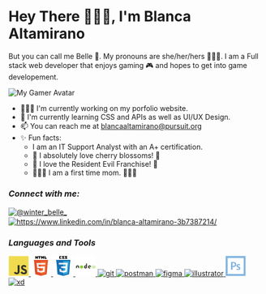 # Hey There 🙋🏼‍♀️, I'm Blanca Altamirano

But you can call me Belle 🌸. My pronouns are she/her/hers 🙍🏼‍♀️. I am a Full stack web developer that enjoys gaming 🎮 and hopes to get into game developement. 

![My Gamer Avatar](https://pbs.twimg.com/profile_images/1356325399148564480/8xO7AIOg_400x400.jpg)

- 👩🏼‍💻 I'm currently working on my porfolio website.
- 🌱 I'm currently learning CSS and APIs as well as UI/UX Design.
- 📫 You can reach me at blancaaltamirano@pursuit.org
- ✨ Fun facts: 
    - I am an IT Support Analyst with an A+ certification. 
    - 🌸 I absolutely love cherry blossoms! 🌸 
    - 🧟 I love the Resident Evil Franchise! 🧟
    - 👩🏼‍🍼 I am a first time mom. 👩🏼‍🍼

### ***Connect with me:***

<p align="left">
<a href="https://twitter.com/@winter_belle_" target="blank"><img align="center" src="https://raw.githubusercontent.com/rahuldkjain/github-profile-readme-generator/master/src/images/icons/Social/twitter.svg" alt="@winter_belle_" height="30" width="40" /></a>
<a href="https://linkedin.com/in/https://www.linkedin.com/in/blanca-altamirano-3b7387214/" target="blank"><img align="center" src="https://raw.githubusercontent.com/rahuldkjain/github-profile-readme-generator/master/src/images/icons/Social/linked-in-alt.svg" alt="https://www.linkedin.com/in/blanca-altamirano-3b7387214/" height="30" width="40" /></a>
</p>

### ***Languages and Tools***

 <a href="https://developer.mozilla.org/en-US/docs/Web/JavaScript" target="_blank" rel="noreferrer"> <img src="https://raw.githubusercontent.com/devicons/devicon/master/icons/javascript/javascript-original.svg" alt="javascript" width="40" height="40"/> </a> <a href="https://www.w3.org/html/" target="_blank" rel="noreferrer"> <img src="https://raw.githubusercontent.com/devicons/devicon/master/icons/html5/html5-original-wordmark.svg" alt="html5" width="40" height="40"/> </a> <a href="https://www.w3schools.com/css/" target="_blank" rel="noreferrer"> <img src="https://raw.githubusercontent.com/devicons/devicon/master/icons/css3/css3-original-wordmark.svg" alt="css3" width="40" height="40"/> </a> <a href="https://nodejs.org" target="_blank" rel="noreferrer"> <img src="https://raw.githubusercontent.com/devicons/devicon/master/icons/nodejs/nodejs-original-wordmark.svg" alt="nodejs" width="40" height="40"/> </a> <a href="https://git-scm.com/" target="_blank" rel="noreferrer"> <img src="https://www.vectorlogo.zone/logos/git-scm/git-scm-icon.svg" alt="git" width="40" height="40"/> </a>  <a href="https://postman.com" target="_blank" rel="noreferrer"> <img src="https://www.vectorlogo.zone/logos/getpostman/getpostman-icon.svg" alt="postman" width="40" height="40"/> </a> <a href="https://www.figma.com/" target="_blank" rel="noreferrer"> <img src="https://www.vectorlogo.zone/logos/figma/figma-icon.svg" alt="figma" width="40" height="40"/> </a> <a href="https://www.adobe.com/in/products/illustrator.html" target="_blank" rel="noreferrer"> <img src="https://www.vectorlogo.zone/logos/adobe_illustrator/adobe_illustrator-icon.svg" alt="illustrator" width="40" height="40"/> </a> <a href="https://www.photoshop.com/en" target="_blank" rel="noreferrer"> <img src="https://raw.githubusercontent.com/devicons/devicon/master/icons/photoshop/photoshop-line.svg" alt="photoshop" width="40" height="40"/> </a> <a href="https://www.adobe.com/products/xd.html" target="_blank" rel="noreferrer"> <img src="https://cdn.worldvectorlogo.com/logos/adobe-xd.svg" alt="xd" width="40" height="40"/> </a>